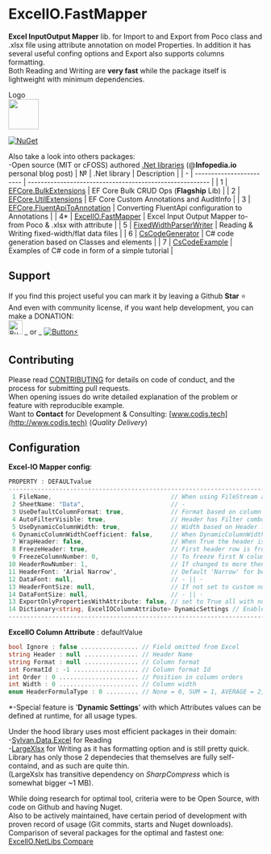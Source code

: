 # ExcelIO.FastMapper
**Excel InputOutput Mapper** lib. for Import to and Export from Poco class and .xlsx file using attribute annotation on model Properties.
In addition it has several useful confing options and Export also supports columns formatting.  
Both Reading and Writing are **very fast** while the package itself is lightweight with minimum dependencies.

Logo  
<img src="ExcelIO.png" height=60>

[![NuGet](https://img.shields.io/npm/l/express.svg)](https://github.com/borisdj/ExcelIO.FastMapper/blob/master/LICENSE)  

Also take a look into others packages:</br>
-Open source (MIT or cFOSS) authored [.Net libraries](https://infopedia.io/dot-net-libraries/) (@**Infopedia.io** personal blog post)
| №  | .Net library             | Description                                              |
| -  | ------------------------ | -------------------------------------------------------- |
| 1  | [EFCore.BulkExtensions](https://github.com/borisdj/EFCore.BulkExtensions) | EF Core Bulk CRUD Ops (**Flagship** Lib) |
| 2  | [EFCore.UtilExtensions](https://github.com/borisdj/EFCore.UtilExtensions) | EF Core Custom Annotations and AuditInfo |
| 3  | [EFCore.FluentApiToAnnotation](https://github.com/borisdj/EFCore.FluentApiToAnnotation) | Converting FluentApi configuration to Annotations |
| 4* | [ExcelIO.FastMapper](https://github.com/borisdj/ExcelIO.FastMapper) | Excel Input Output Mapper to-from Poco & .xlsx with attribute |
| 5  | [FixedWidthParserWriter](https://github.com/borisdj/FixedWidthParserWriter) | Reading & Writing fixed-width/flat data files |
| 6  | [CsCodeGenerator](https://github.com/borisdj/CsCodeGenerator) | C# code generation based on Classes and elements |
| 7  | [CsCodeExample](https://github.com/borisdj/CsCodeExample) | Examples of C# code in form of a simple tutorial |

## Support
If you find this project useful you can mark it by leaving a Github **Star** :star:  
And even with community license, if you want help development, you can make a DONATION:  
[<img src="https://www.buymeacoffee.com/assets/img/custom_images/yellow_img.png" alt="Buy Me A Coffee" height=28>](https://www.buymeacoffee.com/boris.dj) _ or _ 
[![Button](https://img.shields.io/badge/donate-Bitcoin-orange.svg?logo=bitcoin):zap:](https://borisdj.net/donation/donate-btc.html)

## Contributing
Please read [CONTRIBUTING](CONTRIBUTING.md) for details on code of conduct, and the process for submitting pull requests.  
When opening issues do write detailed explanation of the problem or feature with reproducible example.  
Want to **Contact** for Development & Consulting: [www.codis.tech](http://www.codis.tech) (*Quality Delivery*) 

## Configuration
**Excel-IO Mapper config**:  
```C#
PROPERTY : DEFAULTvalue
----------------------------------------------------------------------------------------------------------------
 1 FileName,                                 // When using FileStream and no custom name, default value: 'ClassName.xlsx'
 2 SheetName: "Data",                        // -
 3 UseDefaultColumnFormat: true,             // Format based on column type, integer - thousand separator, decimal/float - 2 digits
 4 AutoFilterVisible: true,                  // Header has Filter combo visible
 5 UseDynamicColumnWidth: true,              // Width based on Header length, with min 5 and max 15 multiplied by DynamicColumnWidthCoefficient
 6 DynamicColumnWidthCoefficient: false,     // When DynamicColumnWidth is True, Coefficient multiples ColumnName Lenght to calculate Width
 7 WrapHeader: false,                        // When True the header is Wraped
 8 FreezeHeader: true,                       // First header row is frozen
 9 FreezeColumnNumber: 0,                    // To freeze first N columns from left side
10 HeaderRowNumber: 1,                       // If changed to more then 1, there will be that much empty rows above
11 HeaderFont: 'Arial Narrow',               // Default 'Narrow' for better fit of long column names
12 DataFont: null,                           // - || -
13 HeaderFontSize: null,                     // If not set to custom number, default value from base library is '11'
14 DataFontSize: null,                       // - || -
13 ExportOnlyPropertiesWithAttribute: false, // set to True all with no explicit attribute are also ignored
14 Dictionary<string, ExcelIOColumnAttribute> DynamicSettings // Enables Attributes config to be defined at runtime
-----------------------------------------------------------------------------------------------------------------
```

**ExcelIO Column Attribute** : defaultValue
```C#
bool Ignore : false ................ // Field omitted from Excel
string Header : null ............... // Header Name
string Format : null ............... // Column format
int FormatId : -1 .................. // Column format Id
int Order : 0 ...................... // Position in column orders
int Width : 0 ...................... // Column width
enum HeaderFormulaType : 0 ......... // None = 0, SUM = 1, AVERAGE = 2, MIN = 3, MAX = 4
```
*-Special feature is '**Dynamic Settings**' with which Attributes values can be defined at runtime, for all usage types.  

Under the hood library uses most efficient packages in their domain:  
-[Sylvan.Data.Excel](https://github.com/MarkPflug/Sylvan.Data.Excel) for Reading  
-[LargeXlsx](https://github.com/salvois/LargeXlsx) for Writing as it has formatting option and is still pretty quick.  
Library has only those 2 dependecies that themselves are fully self-containd, and as such are quite thin.  
(LargeXslx has transitive dependency on *SharpCompress* which is somewhat bigger ~1 MB).  

While doing research for optimal tool, criteria were to be Open Source, with code on Github and having Nuget.  
Also to be actively maintained, have certain period of development with proven record of usage (Git commits, starts and Nuget downloads).  
Comparison of several packages for the optimal and fastest one:  
[ExcelIO.NetLibs Compare](https://docs.google.com/spreadsheets/d/1rF4QEoDmTLB4cbbVL575276vhnfhyfX-KxGk-rcJAiA/edit?gid=0#gid=0)
